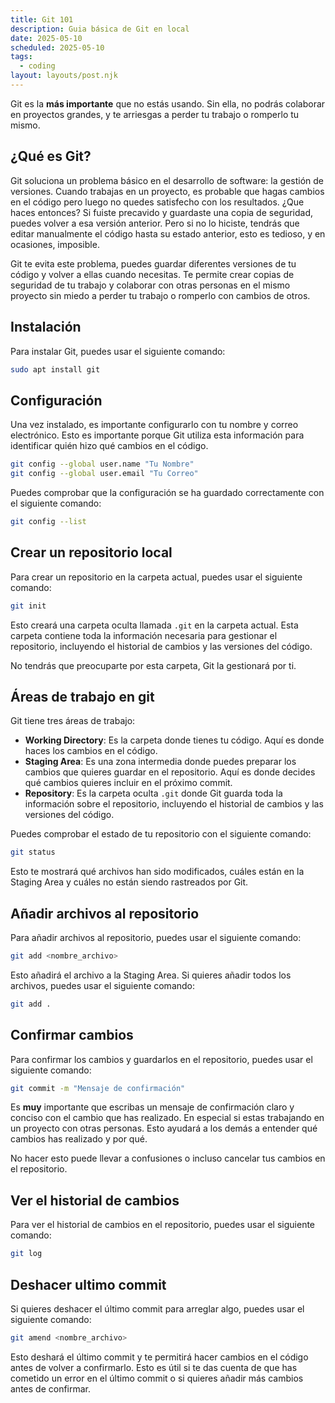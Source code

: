 ```yaml
---
title: Git 101
description: Guia básica de Git en local
date: 2025-05-10
scheduled: 2025-05-10
tags:
  - coding
layout: layouts/post.njk
---
```


Git es la **más importante** que no estás usando. Sin ella, no podrás colaborar en proyectos grandes, y te arriesgas a perder tu trabajo o romperlo tu mismo.

## ¿Qué es Git?

Git soluciona un problema básico en el desarrollo de software: la gestión de versiones. Cuando trabajas en un proyecto, es probable que hagas cambios en el código pero luego no quedes satisfecho con los resultados. ¿Que haces entonces? Si fuiste precavido y guardaste una copia de seguridad, puedes volver a esa versión anterior. Pero si no lo hiciste, tendrás que editar manualmente el código hasta su estado anterior, esto es tedioso, y en ocasiones, imposible.

Git te evita este problema, puedes guardar diferentes versiones de tu código y volver a ellas cuando necesitas. Te permite crear copias de seguridad de tu trabajo y colaborar con otras personas en el mismo proyecto sin miedo a perder tu trabajo o romperlo con cambios de otros.

## Instalación

Para instalar Git, puedes usar el siguiente comando:

```bash
sudo apt install git
```

## Configuración

Una vez instalado, es importante configurarlo con tu nombre y correo electrónico. Esto es importante porque Git utiliza esta información para identificar quién hizo qué cambios en el código.

```bash
git config --global user.name "Tu Nombre"
git config --global user.email "Tu Correo"
```

Puedes comprobar que la configuración se ha guardado correctamente con el siguiente comando:

```bash
git config --list
```

## Crear un repositorio local

Para crear un repositorio en la carpeta actual, puedes usar el siguiente comando:

```bash
git init
```

Esto creará una carpeta oculta llamada `.git` en la carpeta actual. Esta carpeta contiene toda la información necesaria para gestionar el repositorio, incluyendo el historial de cambios y las versiones del código.

No tendrás que preocuparte por esta carpeta, Git la gestionará por ti.

## Áreas de trabajo en git

Git tiene tres áreas de trabajo:

- **Working Directory**: Es la carpeta donde tienes tu código. Aquí es donde haces los cambios en el código.
- **Staging Area**: Es una zona intermedia donde puedes preparar los cambios que quieres guardar en el repositorio. Aquí es donde decides qué cambios quieres incluir en el próximo commit.
- **Repository**: Es la carpeta oculta `.git` donde Git guarda toda la información sobre el repositorio, incluyendo el historial de cambios y las versiones del código.

Puedes comprobar el estado de tu repositorio con el siguiente comando:

```bash
git status
```

Esto te mostrará qué archivos han sido modificados, cuáles están en la Staging Area y cuáles no están siendo rastreados por Git.

## Añadir archivos al repositorio

Para añadir archivos al repositorio, puedes usar el siguiente comando:

```bash
git add <nombre_archivo>
```

Esto añadirá el archivo a la Staging Area. Si quieres añadir todos los archivos, puedes usar el siguiente comando:

```bash
git add .
```

## Confirmar cambios

Para confirmar los cambios y guardarlos en el repositorio, puedes usar el siguiente comando:

```bash
git commit -m "Mensaje de confirmación"
```

Es **muy** importante que escribas un mensaje de confirmación claro y conciso con el cambio que has realizado. En especial si estas trabajando en un proyecto con otras personas. Esto ayudará a los demás a entender qué cambios has realizado y por qué.

No hacer esto puede llevar a confusiones o incluso cancelar tus cambios en el repositorio.

## Ver el historial de cambios

Para ver el historial de cambios en el repositorio, puedes usar el siguiente comando:

```bash
git log
```

## Deshacer ultimo commit

Si quieres deshacer el último commit para arreglar algo, puedes usar el siguiente comando:

```bash
git amend <nombre_archivo>
```

Esto deshará el último commit y te permitirá hacer cambios en el código antes de volver a confirmarlo. Esto es útil si te das cuenta de que has cometido un error en el último commit o si quieres añadir más cambios antes de confirmar.
